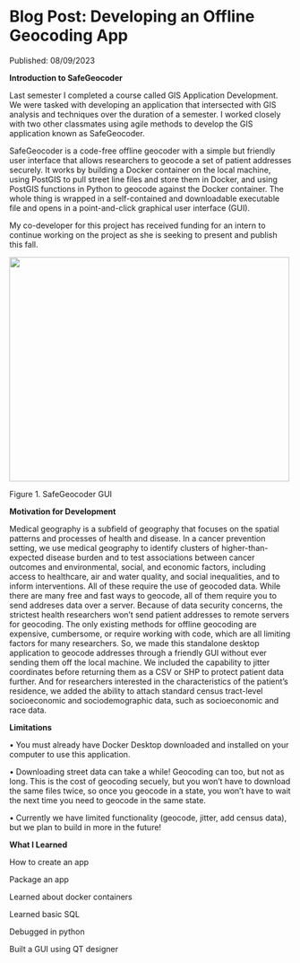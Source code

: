 <html>
  <body>
    <h1>Blog Post: Developing an Offline Geocoding App</h1>
  </body>
</html>

Published: 08/09/2023

**Introduction to SafeGeocoder**

Last semester I completed a course called GIS Application Development. We were tasked with developing an application that intersected with GIS analysis and techniques over the duration of a semester. I worked closely with two other classmates using agile methods to develop the GIS application known as SafeGeocoder.

SafeGeocoder is a code-free offline geocoder with a simple but friendly user interface that allows researchers to geocode a set of patient addresses securely. It works by building a Docker container on the local machine, using PostGIS to pull street line files and store them in Docker, and using PostGIS functions in Python to geocode against the Docker container. The whole thing is wrapped in a self-contained and downloadable executable file and opens in a point-and-click graphical user interface (GUI).

My co-developer for this project has received funding for an intern to continue working on the project as she is seeking to present and publish this fall.

<img src="https://xmcgill.github.io/Geocoder.jpg" width="500" height="400">

Figure 1. SafeGeocoder GUI

**Motivation for Development**

Medical geography is a subfield of geography that focuses on the spatial patterns and processes of health and disease. In a cancer prevention setting, we use medical geography to identify clusters of higher-than-expected disease burden and to test associations between cancer outcomes and environmental, social, and economic factors, including access to healthcare, air and water quality, and social inequalities, and to inform interventions. All of these require the use of geocoded data. While there are many free and fast ways to geocode, all of them require you to send addreses data over a server. Because of data security concerns, the strictest health researchers won’t send patient addresses to remote servers for geocoding. The only existing methods for offline geocoding are expensive, cumbersome, or require working with code, which are all limiting factors for many researchers. So, we made this standalone desktop application to geocode addresses through a friendly GUI without ever sending them off the local machine. We included the capability to jitter coordinates before returning them as a CSV or SHP to protect patient data further. And for researchers interested in the characteristics of the patient’s residence, we added the ability to attach standard census tract-level socioeconomic and sociodemographic data, such as socioeconomic and race data.

**Limitations**

•	You must already have Docker Desktop downloaded and installed on your computer to use this application.

•	Downloading street data can take a while! Geocoding can too, but not as long. This is the cost of geocoding secuely, but you won’t have to download the same files twice, so once you geocode in a state, you won’t have to wait the next time you need to geocode in the same state.

•	Currently we have limited functionality (geocode, jitter, add census data), but we plan to build in more in the future!

**What I Learned**

How to create an app

Package an app

Learned about docker containers

Learned basic SQL

Debugged in python

Built a GUI using QT designer

